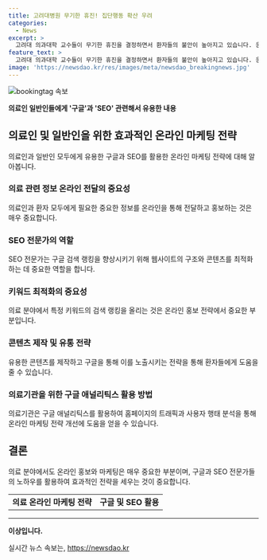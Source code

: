 ```yaml
---
title: 고려대병원 무기한 휴진! 집단행동 확산 우려
categories:
  - News
excerpt: >
  고려대 의과대학 교수들이 무기한 휴진을 결정하면서 환자들의 불안이 높아지고 있습니다. 응급·중증 환자를 제외하고 외래나 수술을 조정하거나 축소하겠다는데, 이는 정부의 증원 결정에 대한 항의로 이어졌습니다. 대학병원 교수들의 휴진 결정은 처음으로, 의료계와 정부 간 갈등은 끝나지 않을 전망입니다. 정부는 증원 철회와 행정명령의 완전한 취소를 요구받고 있지만, 환자단체는 대규모 집회를 열 계획입니다. 
feature_text: >
  고려대 의과대학 교수들이 무기한 휴진을 결정하면서 환자들의 불안이 높아지고 있습니다. 응급·중증 환자를 제외하고 외래나 수술을 조정하거나 축소하겠다는데, 이는 정부의 증원 결정에 대한 항의로 이어졌습니다. 대학병원 교수들의 휴진 결정은 처음으로, 의료계와 정부 간 갈등은 끝나지 않을 전망입니다. 정부는 증원 철회와 행정명령의 완전한 취소를 요구받고 있지만, 환자단체는 대규모 집회를 열 계획입니다. 
image: 'https://newsdao.kr/res/images/meta/newsdao_breakingnews.jpg'
---
```


<p><img src="https://newsdao.kr/res/images/meta/newsdao_breakingnews.jpg" alt="bookingtag 속보" /></p>

<p><strong>의료인 일반인들에게 '구글'과 'SEO' 관련해서 유용한 내용</strong></p>

<h2 data-ke-size="size26">의료인 및 일반인을 위한 효과적인 온라인 마케팅 전략</h2>

<p data-ke-size="size16">의료인과 일반인 모두에게 유용한 구글과 SEO를 활용한 온라인 마케팅 전략에 대해 알아봅니다.</p>

<h3><b>의료 관련 정보 온라인 전달의 중요성</b></h3>

<p data-ke-size="size16">의료인과 환자 모두에게 필요한 중요한 정보를 온라인을 통해 전달하고 홍보하는 것은 매우 중요합니다.</p>

<h3><b>SEO 전문가의 역할</b></h3>

<p data-ke-size="size16">SEO 전문가는 구글 검색 랭킹을 향상시키기 위해 웹사이트의 구조와 콘텐츠를 최적화하는 데 중요한 역할을 합니다.</p>

<h3><b>키워드 최적화의 중요성</b></h3>

<p data-ke-size="size16">의료 분야에서 특정 키워드의 검색 랭킹을 올리는 것은 온라인 홍보 전략에서 중요한 부분입니다.</p>

<h3><b>콘텐츠 제작 및 유통 전략</b></h3>

<p data-ke-size="size16">유용한 콘텐츠를 제작하고 구글을 통해 이를 노출시키는 전략을 통해 환자들에게 도움을 줄 수 있습니다.</p>

<h3><b>의료기관을 위한 구글 애널리틱스 활용 방법</b></h3>

<p data-ke-size="size16">의료기관은 구글 애널리틱스를 활용하여 홈페이지의 트래픽과 사용자 행태 분석을 통해 온라인 마케팅 전략 개선에 도움을 얻을 수 있습니다.</p>

<h2 data-ke-size="size26">결론</h2>

<p data-ke-size="size16">의료 분야에서도 온라인 홍보와 마케팅은 매우 중요한 부분이며, 구글과 SEO 전문가들의 노하우를 활용하여 효과적인 전략을 세우는 것이 중요합니다.</p>

<table>
    <tbody>
        <tr>
            <td style="text-align: center; height: 17px;"><b>의료 온라인 마케팅 전략</b></td>
            <td style="text-align: center; height: 17px;"><b>구글 및 SEO 활용</b></td>
        </tr>
    </tbody>
</table>

<hr>

<p><strong>이상입니다.</strong></p>
실시간 뉴스 속보는, <a href="https://newsdao.kr" rel="dofollow">https://newsdao.kr</a>


